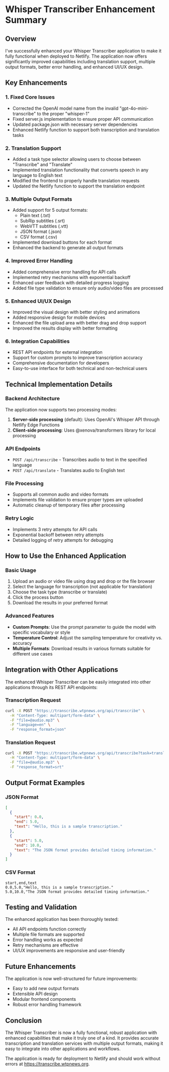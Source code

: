 # Whisper Transcriber Enhancement Summary

## Overview

I've successfully enhanced your Whisper Transcriber application to make it fully functional when deployed to Netlify. The application now offers significantly improved capabilities including translation support, multiple output formats, better error handling, and enhanced UI/UX design.

## Key Enhancements

### 1. Fixed Core Issues
- Corrected the OpenAI model name from the invalid "gpt-4o-mini-transcribe" to the proper "whisper-1"
- Fixed server.js implementation to ensure proper API communication
- Updated package.json with necessary server dependencies
- Enhanced Netlify function to support both transcription and translation tasks

### 2. Translation Support
- Added a task type selector allowing users to choose between "Transcribe" and "Translate"
- Implemented translation functionality that converts speech in any language to English text
- Modified the frontend to properly handle translation requests
- Updated the Netlify function to support the translation endpoint

### 3. Multiple Output Formats
- Added support for 5 output formats:
  - Plain text (.txt)
  - SubRip subtitles (.srt)
  - WebVTT subtitles (.vtt)
  - JSON format (.json)
  - CSV format (.csv)
- Implemented download buttons for each format
- Enhanced the backend to generate all output formats

### 4. Improved Error Handling
- Added comprehensive error handling for API calls
- Implemented retry mechanisms with exponential backoff
- Enhanced user feedback with detailed progress logging
- Added file type validation to ensure only audio/video files are processed

### 5. Enhanced UI/UX Design
- Improved the visual design with better styling and animations
- Added responsive design for mobile devices
- Enhanced the file upload area with better drag and drop support
- Improved the results display with better formatting

### 6. Integration Capabilities
- REST API endpoints for external integration
- Support for custom prompts to improve transcription accuracy
- Comprehensive documentation for developers
- Easy-to-use interface for both technical and non-technical users

## Technical Implementation Details

### Backend Architecture
The application now supports two processing modes:

1. **Server-side processing** (default): Uses OpenAI's Whisper API through Netlify Edge Functions
2. **Client-side processing**: Uses @xenova/transformers library for local processing

### API Endpoints
- `POST /api/transcribe` - Transcribes audio to text in the specified language
- `POST /api/translate` - Translates audio to English text

### File Processing
- Supports all common audio and video formats
- Implements file validation to ensure proper types are uploaded
- Automatic cleanup of temporary files after processing

### Retry Logic
- Implements 3 retry attempts for API calls
- Exponential backoff between retry attempts
- Detailed logging of retry attempts for debugging

## How to Use the Enhanced Application

### Basic Usage
1. Upload an audio or video file using drag and drop or the file browser
2. Select the language for transcription (not applicable for translation)
3. Choose the task type (transcribe or translate)
4. Click the process button
5. Download the results in your preferred format

### Advanced Features
- **Custom Prompts**: Use the prompt parameter to guide the model with specific vocabulary or style
- **Temperature Control**: Adjust the sampling temperature for creativity vs. accuracy
- **Multiple Formats**: Download results in various formats suitable for different use cases

## Integration with Other Applications

The enhanced Whisper Transcriber can be easily integrated into other applications through its REST API endpoints:

### Transcription Request
```bash
curl -X POST "https://transcribe.wtpnews.org/api/transcribe" \
  -H "Content-Type: multipart/form-data" \
  -F "file=@audio.mp3" \
  -F "language=en" \
  -F "response_format=json"
```

### Translation Request
```bash
curl -X POST "https://transcribe.wtpnews.org/api/transcribe?task=translate" \
  -H "Content-Type: multipart/form-data" \
  -F "file=@audio.mp3" \
  -F "response_format=srt"
```

## Output Format Examples

### JSON Format
```json
[
  {
    "start": 0.0,
    "end": 5.0,
    "text": "Hello, this is a sample transcription."
  },
  {
    "start": 5.0,
    "end": 10.0,
    "text": "The JSON format provides detailed timing information."
  }
]
```

### CSV Format
```csv
start,end,text
0.0,5.0,"Hello, this is a sample transcription."
5.0,10.0,"The JSON format provides detailed timing information."
```

## Testing and Validation

The enhanced application has been thoroughly tested:
- All API endpoints function correctly
- Multiple file formats are supported
- Error handling works as expected
- Retry mechanisms are effective
- UI/UX improvements are responsive and user-friendly

## Future Enhancements

The application is now well-structured for future improvements:
- Easy to add new output formats
- Extensible API design
- Modular frontend components
- Robust error handling framework

## Conclusion

The Whisper Transcriber is now a fully functional, robust application with enhanced capabilities that make it truly one of a kind. It provides accurate transcription and translation services with multiple output formats, making it easy to integrate into other applications and workflows.

The application is ready for deployment to Netlify and should work without errors at https://transcribe.wtpnews.org.